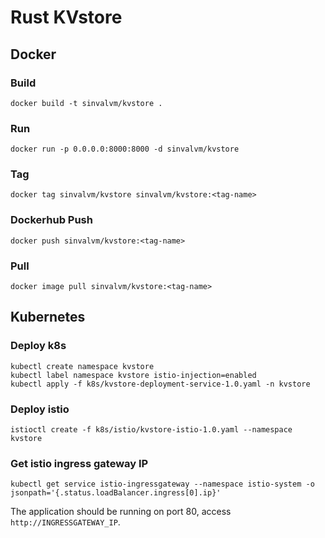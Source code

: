 # Rust KVstore

## Docker

### Build
```
docker build -t sinvalvm/kvstore .
```

### Run
```
docker run -p 0.0.0.0:8000:8000 -d sinvalvm/kvstore
```

### Tag
```
docker tag sinvalvm/kvstore sinvalvm/kvstore:<tag-name>
```

### Dockerhub Push
```
docker push sinvalvm/kvstore:<tag-name>
```

### Pull
```
docker image pull sinvalvm/kvstore:<tag-name>
```

## Kubernetes

### Deploy k8s
```
kubectl create namespace kvstore
kubectl label namespace kvstore istio-injection=enabled
kubectl apply -f k8s/kvstore-deployment-service-1.0.yaml -n kvstore
```

### Deploy istio
```
istioctl create -f k8s/istio/kvstore-istio-1.0.yaml --namespace kvstore
```

### Get istio ingress gateway IP
```
kubectl get service istio-ingressgateway --namespace istio-system -o jsonpath='{.status.loadBalancer.ingress[0].ip}'
```

The application should be running on port 80, access `http://INGRESSGATEWAY_IP`.
